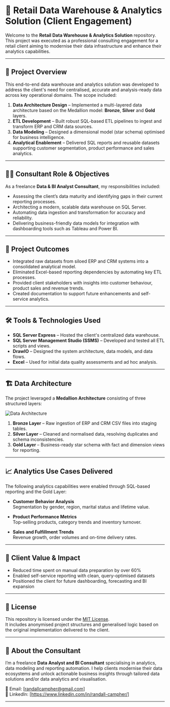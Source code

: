 # 🏢 Retail Data Warehouse & Analytics Solution (Client Engagement)

Welcome to the **Retail Data Warehouse & Analytics Solution** repository.  
This project was executed as a professional consulting engagement for a retail client aiming to modernise their data infrastructure and enhance their analytics capabilities.

---

## 📖 Project Overview

This end-to-end data warehouse and analytics solution was developed to address the client's need for centralised, accurate and analysis-ready data across key operational domains. The scope included:

1. **Data Architecture Design** – Implemented a multi-layered data architecture based on the Medallion model: **Bronze**, **Silver** and **Gold** layers.
2. **ETL Development** – Built robust SQL-based ETL pipelines to ingest and transform ERP and CRM data sources.
3. **Data Modeling** – Designed a dimensional model (star schema) optimised for business intelligence.
4. **Analytical Enablement** – Delivered SQL reports and reusable datasets supporting customer segmentation, product performance and sales analytics.

---

## 🧑‍💼 Consultant Role & Objectives

As a freelance **Data & BI Analyst Consultant**, my responsibilities included:

- Assessing the client’s data maturity and identifying gaps in their current reporting processes.
- Architecting a modern, scalable data warehouse on SQL Server.
- Automating data ingestion and transformation for accuracy and reliability.
- Delivering business-friendly data models for integration with dashboarding tools such as Tableau and Power BI.

---

## 🎯 Project Outcomes

- Integrated raw datasets from siloed ERP and CRM systems into a consolidated analytical model.
- Eliminated Excel-based reporting dependencies by automating key ETL processes.
- Provided client stakeholders with insights into customer behaviour, product sales and revenue trends.
- Created documentation to support future enhancements and self-service analytics.

---

## 🛠️ Tools & Technologies Used

- **SQL Server Express** – Hosted the client's centralized data warehouse.
- **SQL Server Management Studio (SSMS)** – Developed and tested all ETL scripts and views.
- **DrawIO** – Designed the system architecture, data models, and data flows.
- **Excel** – Used for initial data quality assessments and ad hoc analysis.

---

## 🏗️ Data Architecture

The project leveraged a **Medallion Architecture** consisting of three structured layers:

![Data Architecture](https://github.com/randallcampher/ETL-Automated-SQL/blob/main/docs/data_architecture.png)

1. **Bronze Layer** – Raw ingestion of ERP and CRM CSV files into staging tables.
2. **Silver Layer** – Cleaned and normalised data, resolving duplicates and schema inconsistencies.
3. **Gold Layer** – Business-ready star schema with fact and dimension views for reporting.

---

## 📈 Analytics Use Cases Delivered

The following analytics capabilities were enabled through SQL-based reporting and the Gold Layer:

- **Customer Behavior Analysis**  
  Segmentation by gender, region, marital status and lifetime value.

- **Product Performance Metrics**  
  Top-selling products, category trends and inventory turnover.

- **Sales and Fulfillment Trends**  
  Revenue growth, order volumes and on-time delivery rates.

---

## 📌 Client Value & Impact

- Reduced time spent on manual data preparation by over 60%
- Enabled self-service reporting with clean, query-optimised datasets
- Positioned the client for future dashboarding, forecasting and BI expansion

---

## 📜 License

This repository is licensed under the [MIT License](LICENSE).  
It includes anonymised project structures and generalised logic based on the original implementation delivered to the client.

---

## 👤 About the Consultant

I’m a freelance **Data Analyst and BI Consultant** specialising in analytics, data modeling and reporting automation. I help clients modernise their data ecosystems and unlock actionable business insights through tailored data solutions and/or data analytics and visualisation.

📧 Email: [randallcampher@gmail.com]  
🔗 LinkedIn: [https://www.linkedin.com/in/randall-campher/]  


---

